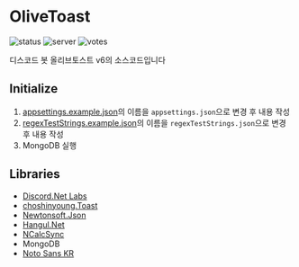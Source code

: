 ﻿# OliveToast

![status](https://koreanbots.dev/api/widget/bots/status/495209098929766400.svg?scale=1.1)
![server](https://koreanbots.dev/api/widget/bots/servers/495209098929766400.svg?icon=false&scale=1.1)
![votes](https://koreanbots.dev/api/widget/bots/votes/495209098929766400.svg?icon=false&scale=1.1)

디스코드 봇 올리브토스트 v6의 소스코드입니다

## Initialize

1. [appsettings.example.json](OliveToast/Configs/appsettings.example.json)의 이름을 `appsettings.json`으로 변경 후 내용 작성
2. [regexTestStrings.example.json](OliveToast/Configs/regexTestStrings.example.json)의 이름을 `regexTestStrings.json`으로 변경 후 내용 작성
3. MongoDB 실행

## Libraries

- [Discord.Net Labs](https://www.nuget.org/packages/Discord.Net.Labs)
- [choshinyoung.Toast](https://www.nuget.org/packages/choshinyoung.Toast)
- [Newtonsoft.Json](https://www.nuget.org/packages/Newtonsoft.Json)
- [Hangul.Net](https://github.com/mohenjo/Hangul.Net)
- [NCalcSync](https://www.nuget.org/packages/NCalcSync)
- MongoDB
- [Noto Sans KR](https://fonts.google.com/specimen/Noto+Sans+KR)